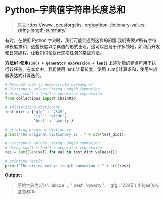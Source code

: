 # Python–字典值字符串长度总和

> 原文:[https://www . geesforgeks . org/python-dictionary-values-string-length-summary/](https://www.geeksforgeeks.org/python-dictionary-values-string-length-summation/)

有时，在使用 Python 字典时，我们可能会遇到这样的问题:我们需要对所有字符串长度求和，这些长度以字典值的形式出现。这可以应用于许多领域，如网页开发和日常编程。让我们讨论执行这项任务的某些方法。

**方法#1:使用`sum() + generator expression + len()`**
上述功能的组合可用于执行该任务。在本文中，我们使用 len()计算长度，使用 sum()计算求和，使用生成器表达式计算迭代。

```py
# Python3 code to demonstrate working of 
# Dictionary values String Length Summation
# Using sum() + len() + generator expression
from collections import ChainMap

# initializing dictionary
test_dict = {'gfg' : '2345',
             'is' : 'abcde',
             'best' : 'qwerty'}

# printing original dictionary
print("The original dictionary is : " + str(test_dict))

# Dictionary values String Length Summation
# Using sum() + len() + generator expression
res = sum((len(val) for val in test_dict.values()))

# printing result 
print("The string values length summation : " + str(res)) 
```

**Output :**

> 原始字典为:{'is': 'abcde '，' best': 'qwerty '，' gfg': '2345'}
> 字符串值长度总和:15